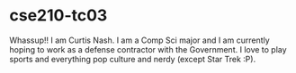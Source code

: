 # cse210-tc03
Whassup!! I am Curtis Nash.  I am a Comp Sci major and I am currently hoping to work as a defense contractor with the Government.
I love to play sports and everything pop culture and nerdy (except Star Trek :P).